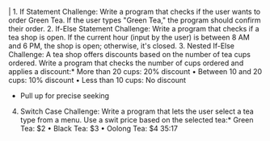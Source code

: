 | 1. If Statement
Challenge: Write a program that checks if the user wants to order Green Tea. If the user types "Green Tea," the
program should confirm their order.
2. If-Else Statement
Challenge: Write a program that checks if a tea shop is open. If the current hour (input by the user) is between 8
AM and 6 PM, the shop is open; otherwise, it's closed.
3. Nested If-Else
Challenge: A tea shop offers discounts based on the number of tea cups ordered. Write a program that checks the
number of cups ordered and applies a discount:* More than 20 cups: 20% discount
• Between 10 and 20 cups: 10% discount
• Less than 10 cups: No discount
* Pull up for precise seeking
4. Switch Case
Challenge: Write a program that lets the user select a tea type from a menu. Use a swit
price based on the selected tea:* Green Tea: $2
• Black Tea: $3
• Oolong Tea: $4
35:17
